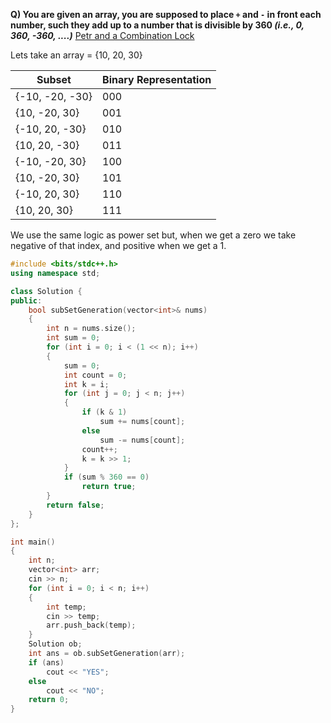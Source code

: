 **Q) You are given an array, you are supposed to place `+` and `-` in front each number, such they add up to a number that is divisible by 360 *(i.e., 0, 360, -360, ....)***
[Petr and a Combination Lock](https://codeforces.com/problemset/problem/1097/B)

Lets take an array = {10, 20, 30}

| Subset       | Binary Representation |
|-------------|-------------------------|
| {-10, -20, -30}                | 000                |
| {10, -20, 30}              | 001                   |
| {-10, 20, -30}              | 010                   |
| {10, 20, -30}          | 011                   |
| {-10, -20, 30}              | 100                   |
| {10, -20, 30}          | 101                   |
| {-10, 20, 30}          | 110                   |
| {10, 20, 30}      | 111                   |

We use the same logic as power set but, when we get a zero we take negative of that index, and positive when we get a 1.

```cpp
#include <bits/stdc++.h>
using namespace std;

class Solution {
public:
    bool subSetGeneration(vector<int>& nums) 
    {
        int n = nums.size();
        int sum = 0;
        for (int i = 0; i < (1 << n); i++)
        {
            sum = 0;
            int count = 0;
            int k = i;
            for (int j = 0; j < n; j++)
            {
                if (k & 1)
                    sum += nums[count];
                else
                    sum -= nums[count];
                count++;
                k = k >> 1;
            }
            if (sum % 360 == 0)
                return true;
        }
        return false;
    }
};

int main()
{
    int n;
    vector<int> arr;
    cin >> n;
    for (int i = 0; i < n; i++)
    {
        int temp;
        cin >> temp;
        arr.push_back(temp);
    }
    Solution ob;
    int ans = ob.subSetGeneration(arr);
    if (ans)
        cout << "YES";
    else
        cout << "NO";
    return 0;
}
```

